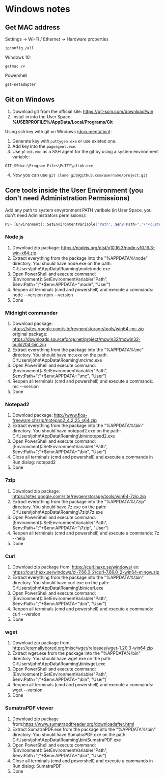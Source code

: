 # Windows notes

## Get MAC address

Settings -> Wi-Fi / Ethernet -> Hardware properties
```
ipconfig /all
```

Windows 10:
```
getmac /v
```

Powershell
```
get-netadapter
```

## Git on Windows

1. Download git from the official site: https://git-scm.com/download/win
2. Install in into the User Space: **%USERPROFILE%/AppData/Local/Programs/Git**

Using ssh key with git on Windows ([documentation](http://guides.beanstalkapp.com/version-control/git-on-windows.html)):
1. Generate key with ```puttygen.exe``` or use existed one.
2. Add key into the ```pageagent.exe```.
3. Use ```plink.exe``` as a SSH agent for the git by using a system environment variable:
```
GIT_SSH=c:\Program Files\PuTTY\plink.exe
```
4. Now you can use ```git clone git@github.com/username/project.git```


## Core tools inside the User Environment (you don't need Administration Permissions)

Add any path to system envyronment PATH varibale (in User Space, you don't need Administrators permissions):
```powershell
PS> [Environment]::SetEnvironmentVariable("Path", $env:Path+";"+"<custom directory file name>", "User")
```

### Node js
1. Download zip package: https://nodejs.org/dist/v10.16.3/node-v10.16.3-win-x64.zip
2. Extract everything from the package into the "%APPDATA%\node" directory.
     You should have node.exe on the path: C:\Users\john\AppData\Roaming\node\node.exe
3. Open PowerShell and execute command:
    [Environment]::SetEnvironmentVariable("Path", $env:Path+";"+$env:APPDATA+"\node", "User")
4. Reopen all terminals (cmd and powershell) and execute a commands:
    node --version
    npm --version
5. Done

### Midnight commander
1. Download package: https://sites.google.com/site/revgen/storage/tools/win64-mc.zip
    original package: https://downloads.sourceforge.net/project/mcwin32/mcwin32-build204-bin.zip
2. Extract everything from the package into the "%APPDATA%\mc" directory.
     You should have mc.exe on the path: C:\Users\john\AppData\Roaming\mc\mc.exe
3. Open PowerShell and execute command:
    [Environment]::SetEnvironmentVariable("Path", $env:Path+";"+$env:APPDATA+"\mc", "User")
4. Reopen all terminals (cmd and powershell) and execute a commands:
    mc --version
5. Done

### Notepad2
1. Download package: http://www.flos-freeware.ch/zip/notepad2_4.2.25_x64.zip
2. Extract everything from the package into the "%APPDATA%\bin" directory.
     You should have notepad2.exe on the path: C:\Users\john\AppData\Roaming\bin\notepad2.exe
3. Open PowerShell and execute command:
    [Environment]::SetEnvironmentVariable("Path", $env:Path+";"+$env:APPDATA+"\bin", "User")
4. Close all terminals (cmd and powershell) and execute a commands in Run dialog:
    notepad2
5. Done

### 7zip
1. Download zip package: https://sites.google.com/site/revgen/storage/tools/win64-7zip.zip
2. Extract everything from the package into the "%APPDATA%\7zip" directory.
     You should have 7z.exe on the path: C:\Users\john\AppData\Roaming\7zip\7z.exe
3. Open PowerShell and execute command:
    [Environment]::SetEnvironmentVariable("Path", $env:Path+";"+$env:APPDATA+"\7zip", "User")
4. Reopen all terminals (cmd and powershell) and execute a commands:
    7z --help
5. Done

### Curl
1. Download zip package from: https://curl.haxx.se/windows/
    ex: https://curl.haxx.se/windows/dl-7.66.0_2/curl-7.66.0_2-win64-mingw.zip
2. Extract everything from the package into the "%APPDATA%\bin" directory.
     You should have curl.exe on the path: C:\Users\john\AppData\Roaming\bin\curl.exe
3. Open PowerShell and execute command:
    [Environment]::SetEnvironmentVariable("Path", $env:Path+";"+$env:APPDATA+"\bin", "User")
4. Reopen all terminals (cmd and powershell) and execute a commands:
    curl --version
5. Done

### wget
1. Download zip package from: https://eternallybored.org/misc/wget/releases/wget-1.20.3-win64.zip
2. Extract wget.exe  from the package into the "%APPDATA%\bin" directory.
     You should have wget.exe on the path: C:\Users\john\AppData\Roaming\bin\wget.exe
3. Open PowerShell and execute command:
    [Environment]::SetEnvironmentVariable("Path", $env:Path+";"+$env:APPDATA+"\bin", "User")
4. Reopen all terminals (cmd and powershell) and execute a commands:
    wget --version
5. Done

### SumatraPDF viewer
1. Download zip package from:https://www.sumatrapdfreader.org/downloadafter.html
2. Extract SumatraPDF.exe  from the package into the "%APPDATA%\bin" directory.
     You should have SumatraPDF.exe on the path: C:\Users\john\AppData\Roaming\bin\SumatraPDF.exe
3. Open PowerShell and execute command:
    [Environment]::SetEnvironmentVariable("Path", $env:Path+";"+$env:APPDATA+"\bin", "User")
4. Close all terminals (cmd and powershell) and execute a commands in Run dialog:
    SumatraPDF
5. Done
